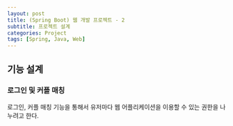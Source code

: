 ```yaml
---
layout: post
title: (Spring Boot) 웹 개발 프로젝트 - 2
subtitle: 프로젝트 설계
categories: Project
tags: [Spring, Java, Web]
---
```


## 기능 설계

### 로그인 및 커플 매칭

로그인, 커플 매칭 기능을 통해서 유저마다 웹 어플리케이션을 이용할 수 있는 권한을 나누려고 한다.



